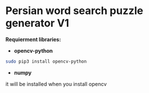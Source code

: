 # Persian word search puzzle generator V1

**Requierment libraries:**

- **opencv-python**
```bash
sudo pip3 install opencv-python
```

- **numpy**

it will be installed when you install opencv
